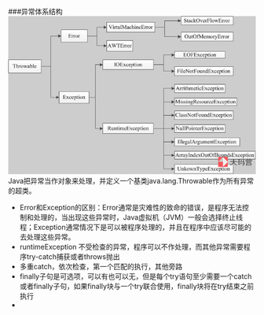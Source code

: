 ###异常体系结构
![](../../resources/exception.jpg)
Java把异常当作对象来处理，并定义一个基类java.lang.Throwable作为所有异常的超类。
* Error和Exception的区别：Error通常是灾难性的致命的错误，是程序无法控制和处理的，当出现这些异常时，Java虚拟机（JVM）一般会选择终止线程；Exception通常情况下是可以被程序处理的，并且在程序中应该尽可能的去处理这些异常。
* runtimeException 不受检查的异常，程序可以不作处理，而其他异常需要程序try-catch捕获或者throws抛出
* 多重catch，依次检查，第一个匹配的执行，其他旁路
* finally子句是可选项，可以有也可以无，但是每个try语句至少需要一个catch或者finally子句，如果finally块与一个try联合使用，finally块将在try结束之前执行
* 